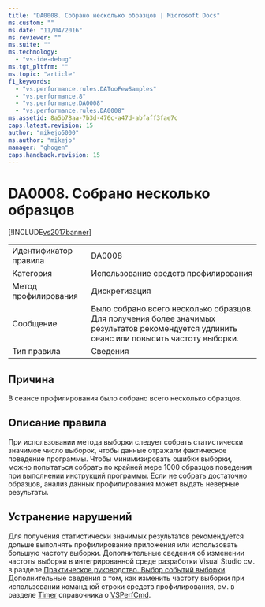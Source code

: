 ```yaml
---
title: "DA0008. Собрано несколько образцов | Microsoft Docs"
ms.custom: ""
ms.date: "11/04/2016"
ms.reviewer: ""
ms.suite: ""
ms.technology: 
  - "vs-ide-debug"
ms.tgt_pltfrm: ""
ms.topic: "article"
f1_keywords: 
  - "vs.performance.rules.DATooFewSamples"
  - "vs.performance.8"
  - "vs.performance.DA0008"
  - "vs.performance.rules.DA0008"
ms.assetid: 8a5b78aa-7b3d-476c-a47d-abfaff3fae7c
caps.latest.revision: 15
author: "mikejo5000"
ms.author: "mikejo"
manager: "ghogen"
caps.handback.revision: 15
---
```

# DA0008. Собрано несколько образцов
[!INCLUDE[vs2017banner](../code-quality/includes/vs2017banner.md)]

|||  
|-|-|  
|Идентификатор правила|DA0008|  
|Категория|Использование средств профилирования|  
|Метод профилирования|Дискретизация|  
|Сообщение|Было собрано всего несколько образцов.  Для получения более значимых результатов рекомендуется удлинить сеанс или повысить частоту выборки.|  
|Тип правила|Сведения|  
  
## Причина  
 В сеансе профилирования было собрано всего несколько образцов.  
  
## Описание правила  
 При использовании метода выборки следует собрать статистически значимое число выборок, чтобы данные отражали фактическое поведение программы.  Чтобы минимизировать ошибки выборки, можно попытаться собрать по крайней мере 1000 образцов поведения при выполнении инструкций программы.  Если не собрать достаточно образцов, анализ данных профилирования может выдать неверные результаты.  
  
## Устранение нарушений  
 Для получения статистически значимых результатов рекомендуется дольше выполнять профилирование приложения или использовать большую частоту выборки.  Дополнительные сведения об изменении частоты выборки в интегрированной среде разработки Visual Studio см. в разделе [Практическое руководство. Выбор событий выборки](../Topic/How%20to:%20Choose%20Sampling%20Events.md).  Дополнительные сведения о том, как изменить частоту выборки при использовании командной строки средств профилирования, см. в разделе [Timer](../profiling/timer.md) справочника о [VSPerfCmd](../profiling/vsperfcmd.md).